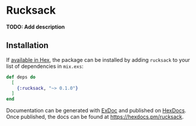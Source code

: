 # Rucksack

**TODO: Add description**

## Installation

If [available in Hex](https://hex.pm/docs/publish), the package can be installed
by adding `rucksack` to your list of dependencies in `mix.exs`:

```elixir
def deps do
  [
    {:rucksack, "~> 0.1.0"}
  ]
end
```

Documentation can be generated with [ExDoc](https://github.com/elixir-lang/ex_doc)
and published on [HexDocs](https://hexdocs.pm). Once published, the docs can
be found at <https://hexdocs.pm/rucksack>.

